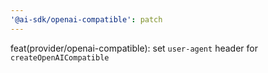 ```yaml
---
'@ai-sdk/openai-compatible': patch
---
```


feat(provider/openai-compatible): set `user-agent` header for `createOpenAICompatible`
